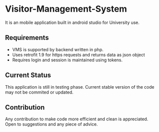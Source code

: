 # Visitor-Management-System
It is an mobile application built in android studio for University use. 

## Requirements
- VMS is supported by backend written in php. 
- Uses retrofit 1.9 for https requests and returns data as json object
- Requires login and session is maintained using tokens.

## Current Status
This application is still in testing phase. Current stable version of the code may not be commited or updated.

## Contribution
Any contribution to make code more efficient and clean is appreciated. Open to suggestions and any piece of advice.
